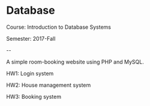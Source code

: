 # Database
Course: Introduction to Database Systems 

Semester: 2017-Fall

--

A simple room-booking website using PHP and MySQL.

HW1: Login system

HW2: House management system

HW3: Booking system
